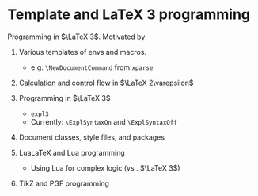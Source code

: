 
# Template and LaTeX 3 programming

Programming in  $\LaTeX 3$. Motivated by 


1. Various templates of envs and macros.
    - e.g. `\NewDocumentCommand` from `xparse`

2. Calculation and control flow in  $\LaTeX 2\varepsilon$

3. Programming in $\LaTeX 3$
    - `expl3` 
    - Currently: `\ExplSyntaxOn` and `\ExplSyntaxOff`

4. Document classes, style files, and packages

5. LuaLaTeX and Lua programming
    - Using Lua for complex logic (vs . $\LaTeX 3$)

6. TikZ and PGF programming